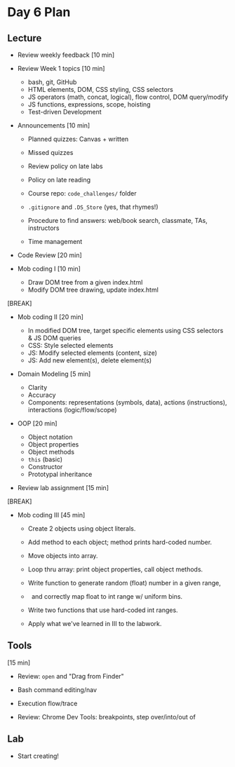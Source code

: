 # Day 6 Plan

## Lecture

- Review weekly feedback [10 min]

- Review Week 1 topics [10 min]
  - bash, git, GitHub
  - HTML elements, DOM, CSS styling, CSS selectors
  - JS operators (math, concat, logical), flow control, DOM query/modify
  - JS functions, expressions, scope, hoisting
  - Test-driven Development

- Announcements [10 min]
  - Planned quizzes: Canvas + written
  - Missed quizzes
  - Review policy on late labs
  - Policy on late reading
  - Course repo: `code_challenges/` folder
  - `.gitignore` and `.DS_Store` (yes, that rhymes!)

  - Procedure to find answers: web/book search, classmate, TAs, instructors
  - Time management

- Code Review [20 min]

- Mob coding I [10 min]
  - Draw DOM tree from a given index.html
  - Modify DOM tree drawing, update index.html

[BREAK]

- Mob coding II [20 min]
  - In modified DOM tree, target specific elements using CSS selectors &amp; JS DOM queries
  - CSS: Style selected elements
  - JS: Modify selected elements (content, size)
  - JS: Add new element(s), delete element(s)

- Domain Modeling [5 min]
  - Clarity
  - Accuracy
  - Components: representations (symbols, data), actions (instructions), interactions (logic/flow/scope)

- OOP [20 min]
  - Object notation
  - Object properties
  - Object methods
  - `this` (basic)
  - Constructor
  - Prototypal inheritance

- Review lab assignment [15 min]

[BREAK]

- Mob coding III [45 min]
  - Create 2 objects using object literals.
  - Add method to each object; method prints hard-coded number.
  - Move objects into array.
  - Loop thru array: print object properties, call object methods.

  - Write function to generate random (float) number in a given range,
  - &nbsp; and correctly map float to int range w/ uniform bins.
  - Write two functions that use hard-coded int ranges.

  - Apply what we've learned in III to the labwork.

## Tools
[15 min]
- Review: `open` and &quot;Drag from Finder&quot;
- Bash command editing/nav

- Execution flow/trace
- Review: Chrome Dev Tools: breakpoints, step over/into/out of

## Lab
- Start creating!